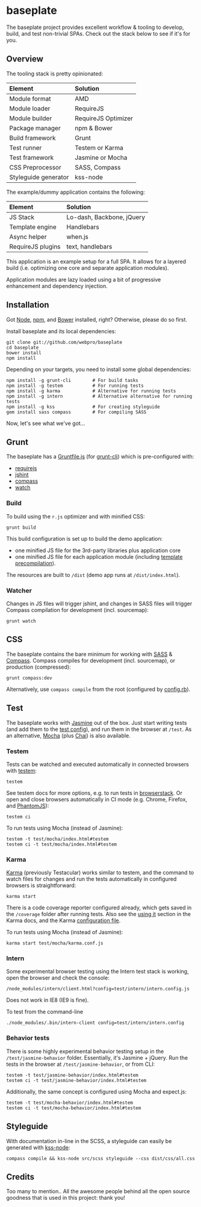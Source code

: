 # baseplate

The baseplate project provides excellent workflow & tooling to develop, build, and test non-trivial SPAs. Check out the stack below to see if it's for you.

## Overview

The tooling stack is pretty opinionated:

Element | Solution
:-- | :--
Module format | AMD
Module loader | RequireJS
Module builder | RequireJS Optimizer
Package manager | npm & Bower
Build framework | Grunt
Test runner | Testem or Karma
Test framework | Jasmine or Mocha
CSS Preprocessor | SASS, Compass
Styleguide generator | kss-node

The example/dummy application contains the following:

Element | Solution
:-- | :--
JS Stack | Lo-dash, Backbone, jQuery
Template engine | Handlebars
Async helper | when.js
RequireJS plugins | text, handlebars

This application is an example setup for a full SPA. It allows for a layered build (i.e. optimizing one core and separate application modules).

Application modules are lazy loaded using a bit of progressive enhancement and dependency injection.

## Installation

Got [Node](http://nodejs.org/), [npm](https://github.com/isaacs/npm), and [Bower](http://bower.io/) installed, right? Otherwise, please do so first.

Install baseplate and its local dependencies:

    git clone git://github.com/webpro/baseplate
    cd baseplate
    bower install
    npm install

Depending on your targets, you need to install some global dependencies:

    npm install -g grunt-cli        # For build tasks
    npm install -g testem           # For running tests
    npm install -g karma            # Alternative for running tests
    npm install -g intern           # Alternative alternative for running tests
    npm install -g kss              # For creating styleguide
    gem install sass compass        # For compiling SASS

Now, let's see what we've got...

## Grunt

The baseplate has a [Gruntfile.js](Gruntfile.js) (for [grunt-cli](https://github.com/gruntjs/grunt-cli)) which is pre-configured with:

* [requirejs](https://github.com/gruntjs/grunt-contrib-requirejs)
* [jshint](https://github.com/gruntjs/grunt-contrib-jshint)
* [compass](https://github.com/gruntjs/grunt-contrib-compass)
* [watch](https://github.com/gruntjs/grunt-contrib-watch)

### Build

To build using the `r.js` optimizer and with minified CSS:

    grunt build

This build configuration is set up to build the demo application:

* one minified JS file for the 3rd-party libraries plus application core
* one minified JS file for each application module (including [template precompilation](https://github.com/webpro/precompiled-templates)).

The resources are built to `/dist` (demo app runs at `/dist/index.html`).

### Watcher

Changes in JS files will trigger jshint, and changes in SASS files will trigger Compass compilation for development (incl. sourcemap):

    grunt watch

## CSS

The baseplate contains the bare minimum for working with [SASS](http://sass-lang.com/) & [Compass](http://compass-style.org/). Compass compiles for development (incl. sourcemap), or production (compressed):

    grunt compass:dev

Alternatively, use `compass compile` from the root (configured by [config.rb](config.rb)).

## Test

The baseplate works with [Jasmine](http://pivotal.github.com/jasmine/) out of the box. Just start writing tests (and add them to the [test config](test/jasmine/require.config.js)), and run them in the browser at `/test`. As an alternative, [Mocha](http://visionmedia.github.io/mocha/) (plus [Chai](http://chaijs.com/)) is also available.

### Testem

Tests can be watched and executed automatically in connected browsers with [testem](https://github.com/airportyh/testem):

    testem

See testem docs for more options, e.g. to run tests in [browserstack](https://github.com/airportyh/testem/tree/master/examples/browserstack). Or open and close browsers automatically in CI mode (e.g. Chrome, Firefox, and [PhantomJS](https://github.com/airportyh/testem#phantomjs)):

    testem ci

To run tests using Mocha (instead of Jasmine):

    testem -t test/mocha/index.html#testem
    testem ci -t test/mocha/index.html#testem

### Karma

[Karma](http://karma-runner.github.com/0.8/index.html) (previously Testacular) works similar to testem, and the command to watch files for changes and run the tests automatically in configured browsers is straightforward:

    karma start

There is a code coverage reporter configured already, which gets saved in the `/coverage` folder after running tests. Also see the [using it](https://github.com/karma-runner/karma#using-it) section in the Karma docs, and the Karma [configuration file](karma.conf.js).

To run tests using Mocha (instead of Jasmine):

    karma start test/mocha/karma.conf.js

### Intern

Some experimental browser testing using the Intern test stack is working, open the browser and check the console:

	/node_modules/intern/client.html?config=test/intern/intern.config.js
	
Does not work in IE8 (IE9 is fine).

To test from the command-line

    ./node_modules/.bin/intern-client config=test/intern/intern.config

### Behavior tests

There is some highly experimental behavior testing setup in the `/test/jasmine-behavior` folder. Essentially, it's Jasmine + jQuery. Run the tests in the browser at `/test/jasmine-behavior`, or from CLI:

    testem -t test/jasmine-behavior/index.html#testem
    testem ci -t test/jasmine-behavior/index.html#testem

Additionally, the same concept is configured using Mocha and expect.js:

    testem -t test/mocha-behavior/index.html#testem
    testem ci -t test/mocha-behavior/index.html#testem

## Styleguide

With documentation in-line in the SCSS, a styleguide can easily be generated with [kss-node](https://github.com/hughsk/kss-node):

    compass compile && kss-node src/scss styleguide --css dist/css/all.css

## Credits

Too many to mention.. All the awesome people behind all the open source goodness that is used in this project: thank you!

